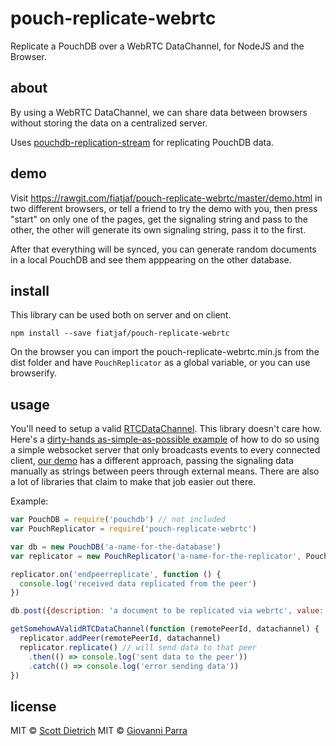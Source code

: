 #  pouch-replicate-webrtc

Replicate a PouchDB over a WebRTC DataChannel, for NodeJS and the Browser.

## about

By using a WebRTC DataChannel, we can share data between browsers without storing
the data on a centralized server.

Uses [pouchdb-replication-stream](https://github.com/nolanlawson/pouchdb-replication-stream) for replicating PouchDB data.

## demo

Visit https://rawgit.com/fiatjaf/pouch-replicate-webrtc/master/demo.html in two different browsers, or tell a friend to try the demo with you, then press "start" on only one of the pages, get the signaling string and pass to the other, the other will generate its own signaling string, pass it to the first.

After that everything will be synced, you can generate random documents in a local PouchDB and see them apppearing on the other database.

## install

This library can be used both on server and on client.

```
npm install --save fiatjaf/pouch-replicate-webrtc
```

On the browser you can import the pouch-replicate-webrtc.min.js from the dist folder and have `PouchReplicator` as a global variable, or you can use browserify.

## usage

You'll need to setup a valid [RTCDataChannel](https://developer.mozilla.org/en-US/docs/Web/API/RTCDataChannel). This library doesn't care how. Here's a [dirty-hands as-simple-as-possible example](https://gist.github.com/fiatjaf/229a5db2f431ab707e3fb909240dcdf2) of how to do so using a simple websocket server that only broadcasts events to every connected client, [our demo](demo.html) has a different approach, passing the signaling data manually as strings between peers through external means. There are also a lot of libraries that claim to make that job easier out there.

Example:

```javascript
var PouchDB = require('pouchdb') // not included
var PouchReplicator = require('pouch-replicate-webrtc')

var db = new PouchDB('a-name-for-the-database')
var replicator = new PouchReplicator('a-name-for-the-replicator', PouchDB, db, {batch_size: 50})

replicator.on('endpeerreplicate', function () {
  console.log('received data replicated from the peer')
})

db.post({description: 'a document to be replicated via webrtc', value: Math.random()})

getSomehowAValidRTCDataChannel(function (remotePeerId, datachannel) {
  replicator.addPeer(remotePeerId, datachannel)
  replicator.replicate() // will send data to that peer
    .then(() => console.log('sent data to the peer'))
    .catch(() => console.log('error sending data'))
})

```

## license

MIT © [Scott Dietrich](http://minutestopost.com)
MIT © [Giovanni Parra](http://fiatjaf.alhur.es)
